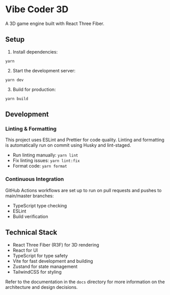 # Vibe Coder 3D

A 3D game engine built with React Three Fiber.

## Setup

1. Install dependencies:

```
yarn
```

2. Start the development server:

```
yarn dev
```

3. Build for production:

```
yarn build
```

## Development

### Linting & Formatting

This project uses ESLint and Prettier for code quality. Linting and formatting is automatically run on commit using Husky and lint-staged.

- Run linting manually: `yarn lint`
- Fix linting issues: `yarn lint:fix`
- Format code: `yarn format`

### Continuous Integration

GitHub Actions workflows are set up to run on pull requests and pushes to main/master branches:

- TypeScript type checking
- ESLint
- Build verification

## Technical Stack

- React Three Fiber (R3F) for 3D rendering
- React for UI
- TypeScript for type safety
- Vite for fast development and building
- Zustand for state management
- TailwindCSS for styling

Refer to the documentation in the `docs` directory for more information on the architecture and design decisions.
